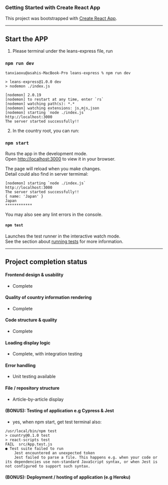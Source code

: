 
### Getting Started with Create React App

This project was bootstrapped with [Create React App](https://github.com/facebook/create-react-app).

-----

## Start the APP

1. Please terminal under the leans-express file, run
### ```npm run dev```
```text
tanxiaoxu@asahis-MacBook-Pro leans-express % npm run dev

> leans-express@1.0.0 dev
> nodemon ./index.js

[nodemon] 2.0.19
[nodemon] to restart at any time, enter `rs`
[nodemon] watching path(s): *.*
[nodemon] watching extensions: js,mjs,json
[nodemon] starting `node ./index.js`
http://localhost:3000
The server started successfully!!
```

2. In the country root, you can run:

### `npm start`

Runs the app in the development mode.\
Open [http://localhost:3000](http://localhost:3000) to view it in your browser.



The page will reload when you make changes.\
Detail could also find in server termimal:
```text
[nodemon] starting `node ./index.js`
http://localhost:3000
The server started successfully!!
{ name: 'Japan' }
Japan
************
```
You may also see any lint errors in the console.

#### `npm test`

Launches the test runner in the interactive watch mode.\
See the section about [running tests](https://facebook.github.io/create-react-app/docs/running-tests) for more information.

----------------
## Project completion status

#### Frontend design & usability
- Complete
#### Quality of country information rendering
- Complete
#### Code structure & quality
- Complete
#### Loading display logic
- Complete, with integration testing
#### Error handling
- Unit testing available 
#### File / repository structure
- Article-by-article display

#### (BONUS): Testing of application e.g Cypress & Jest
- yes, when npm start, get test terminal also:
```text
/usr/local/bin/npm test
> country@0.1.0 test
> react-scripts test
FAIL  src/App.test.js
● Test suite failed to run
    Jest encountered an unexpected token
    Jest failed to parse a file. This happens e.g. when your code or its dependencies use non-standard JavaScript syntax, or when Jest is not configured to support such syntax.
```
#### (BONUS): Deployment / hosting of application (e.g Heroku)
